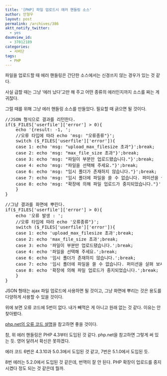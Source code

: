```yaml
---
title: '[PHP] 파일 업로드시 에러 핸들링 소스'
author: 안형우
layout: post
permalink: /archives/386
aktt_notify_twitter:
  - yes
daumview_id:
  - 37012189
categories:
  - 서버단
tags:
  - PHP
---
```

파일을 업로드할 때 에러 핸들링은 간단한 소스에서는 신경쓰지 않는 경우가 있는 것 같다.

사실 급할 때는 그냥 &#8216;에러 났다&#8217;고만 해 주고 어떤 종류의 에러인지까지 소스를 짜는 게 귀찮다.

그럴 때를 위해 그냥 에러 핸들링 소스를 만들었다. 필요할 때 긁으면 될 것이다.

<pre class="brush:php">//JSON 형식으로 결과를 리턴한다.
if($_FILES[&#039;userfile&#039;][&#039;error&#039;] &gt; 0){
	echo &#039;{result: -1, &#039;;
	//오류 타입에 따라 echo &#039;msg: "오류종류"}&#039;;
	switch ($_FILES[&#039;userfile&#039;][&#039;error&#039;]){
	case 1: echo &#039;msg: "upload_max_filesize 초과"}&#039;;break;
	case 2: echo &#039;msg: "max_file_size 초과"}&#039;;break;
	case 3: echo &#039;msg: "파일이 부분만 업로드됐습니다."}&#039;;break;
	case 4: echo &#039;msg: "파일을 선택해 주세요."}&#039;;break;
	case 6: echo &#039;msg: "임시 폴더가 존재하지 않습니다."}&#039;;break;
	case 7: echo &#039;msg: "임시 폴더에 파일을 쓸 수 없습니다. 퍼미션을 살펴 보세요."}&#039;;break;
	case 8: echo &#039;msg: "확장에 의해 파일 업로드가 중지되었습니다."}&#039;;break;
	}
}</pre>

<pre class="brush:php">//그냥 결과를 화면에 뿌린다.
if($_FILES[&#039;userfile&#039;][&#039;error&#039;] &gt; 0){
	echo &#039;오류 발생 : &#039;;
	//오류 타입에 따라 echo &#039;오류종류"}&#039;;
	switch ($_FILES[&#039;userfile&#039;][&#039;error&#039;]){
	case 1: echo &#039;upload_max_filesize 초과&#039;;break;
	case 2: echo &#039;max_file_size 초과&#039;;break;
	case 3: echo &#039;파일이 부분만 업로드됐습니다.&#039;;break;
	case 4: echo &#039;파일을 선택해 주세요.&#039;;break;
	case 6: echo &#039;임시 폴더가 존재하지 않습니다.&#039;;break;
	case 7: echo &#039;임시 폴더에 파일을 쓸 수 없습니다. 퍼미션을 살펴 보세요.&#039;;break;
	case 8: echo &#039;확장에 의해 파일 업로드가 중지되었습니다.&#039;;break;
	}
}</pre>

JSON 형태는 ajax 파일 업로드에 사용하면 될 것이고, 그냥 화면에 뿌리는 것은 용도를 다양하게 사용할 수 있을 것이다.

위에 보면 오류 코드에 5번이 없다. 내가 빼먹은 게 아니고 원래 없는 것 같다. 이유는 안 찾아봤다.

<a href="http://php.net/manual/kr/features.file-upload.errors.php" target="_blank">php.net의 오류 코드 설명</a>을 참고하면 좋을 것이다.

참, 위 에러 핸들링은 PHP 4.3부터 도입된 것 같다. php.net을 참고하면 그렇게 써 있는 듯. 영어 달려서 확신은 못하겠다.

에러 코드 6번은 4.3.10과 5.0.3에서 도입된 것 같고, 7번은 5.1.0에서 도입된 듯.

8번 에러는 5.2.0에서 도입된 것 같은데, 번역이 잘 안 된다. PHP 확장이 업로드를 중지시켰다 정도 되는 것 같은데 뭘까.